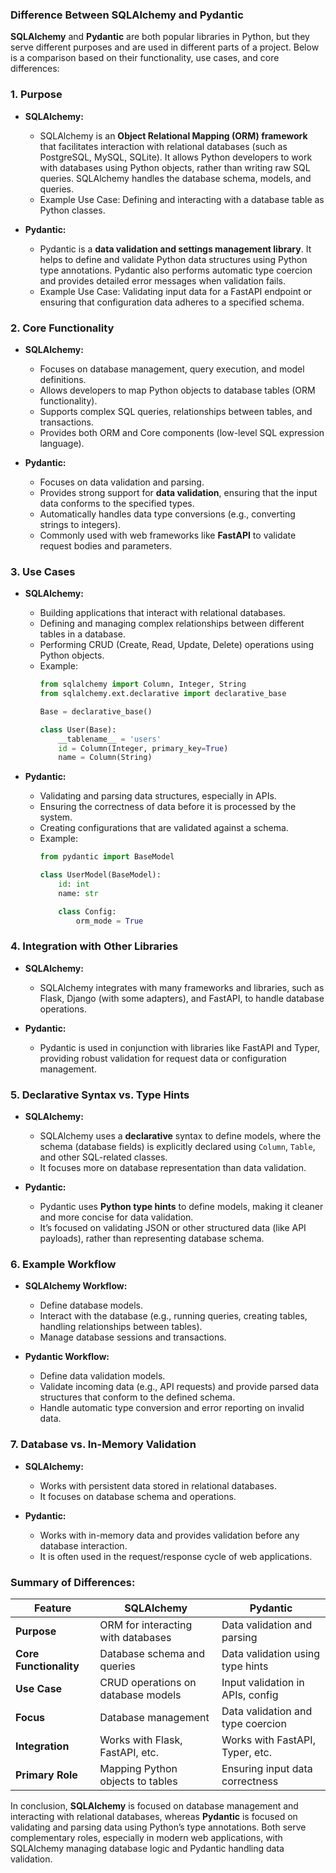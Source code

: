 ### Difference Between SQLAlchemy and Pydantic

**SQLAlchemy** and **Pydantic** are both popular libraries in Python, but they serve different purposes and are used in different parts of a project. Below is a comparison based on their functionality, use cases, and core differences:

### 1. **Purpose**
- **SQLAlchemy:** 
   - SQLAlchemy is an **Object Relational Mapping (ORM) framework** that facilitates interaction with relational databases (such as PostgreSQL, MySQL, SQLite). It allows Python developers to work with databases using Python objects, rather than writing raw SQL queries. SQLAlchemy handles the database schema, models, and queries.
   - Example Use Case: Defining and interacting with a database table as Python classes.

- **Pydantic:** 
   - Pydantic is a **data validation and settings management library**. It helps to define and validate Python data structures using Python type annotations. Pydantic also performs automatic type coercion and provides detailed error messages when validation fails.
   - Example Use Case: Validating input data for a FastAPI endpoint or ensuring that configuration data adheres to a specified schema.

### 2. **Core Functionality**
- **SQLAlchemy:**
   - Focuses on database management, query execution, and model definitions.
   - Allows developers to map Python objects to database tables (ORM functionality).
   - Supports complex SQL queries, relationships between tables, and transactions.
   - Provides both ORM and Core components (low-level SQL expression language).

- **Pydantic:**
   - Focuses on data validation and parsing.
   - Provides strong support for **data validation**, ensuring that the input data conforms to the specified types.
   - Automatically handles data type conversions (e.g., converting strings to integers).
   - Commonly used with web frameworks like **FastAPI** to validate request bodies and parameters.

### 3. **Use Cases**
- **SQLAlchemy:**
   - Building applications that interact with relational databases.
   - Defining and managing complex relationships between different tables in a database.
   - Performing CRUD (Create, Read, Update, Delete) operations using Python objects.
   - Example:
     ```python
     from sqlalchemy import Column, Integer, String
     from sqlalchemy.ext.declarative import declarative_base

     Base = declarative_base()

     class User(Base):
         __tablename__ = 'users'
         id = Column(Integer, primary_key=True)
         name = Column(String)
     ```

- **Pydantic:**
   - Validating and parsing data structures, especially in APIs.
   - Ensuring the correctness of data before it is processed by the system.
   - Creating configurations that are validated against a schema.
   - Example:
     ```python
     from pydantic import BaseModel

     class UserModel(BaseModel):
         id: int
         name: str

         class Config:
             orm_mode = True
     ```

### 4. **Integration with Other Libraries**
- **SQLAlchemy:**
   - SQLAlchemy integrates with many frameworks and libraries, such as Flask, Django (with some adapters), and FastAPI, to handle database operations.

- **Pydantic:**
   - Pydantic is used in conjunction with libraries like FastAPI and Typer, providing robust validation for request data or configuration management.

### 5. **Declarative Syntax vs. Type Hints**
- **SQLAlchemy:**
   - SQLAlchemy uses a **declarative** syntax to define models, where the schema (database fields) is explicitly declared using `Column`, `Table`, and other SQL-related classes.
   - It focuses more on database representation than data validation.

- **Pydantic:**
   - Pydantic uses **Python type hints** to define models, making it cleaner and more concise for data validation.
   - It’s focused on validating JSON or other structured data (like API payloads), rather than representing database schema.

### 6. **Example Workflow**
- **SQLAlchemy Workflow:**
   - Define database models.
   - Interact with the database (e.g., running queries, creating tables, handling relationships between tables).
   - Manage database sessions and transactions.

- **Pydantic Workflow:**
   - Define data validation models.
   - Validate incoming data (e.g., API requests) and provide parsed data structures that conform to the defined schema.
   - Handle automatic type conversion and error reporting on invalid data.

### 7. **Database vs. In-Memory Validation**
- **SQLAlchemy:**
   - Works with persistent data stored in relational databases.
   - It focuses on database schema and operations.

- **Pydantic:**
   - Works with in-memory data and provides validation before any database interaction.
   - It is often used in the request/response cycle of web applications.

### Summary of Differences:
| Feature               | SQLAlchemy                           | Pydantic                          |
|-----------------------|--------------------------------------|-----------------------------------|
| **Purpose**            | ORM for interacting with databases   | Data validation and parsing       |
| **Core Functionality** | Database schema and queries          | Data validation using type hints  |
| **Use Case**           | CRUD operations on database models   | Input validation in APIs, config  |
| **Focus**              | Database management                  | Data validation and type coercion |
| **Integration**        | Works with Flask, FastAPI, etc.      | Works with FastAPI, Typer, etc.   |
| **Primary Role**       | Mapping Python objects to tables     | Ensuring input data correctness   |

In conclusion, **SQLAlchemy** is focused on database management and interacting with relational databases, whereas **Pydantic** is focused on validating and parsing data using Python’s type annotations. Both serve complementary roles, especially in modern web applications, with SQLAlchemy managing database logic and Pydantic handling data validation.